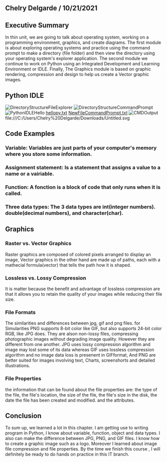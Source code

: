 
## Chelry Delgarde / 10/21/2021

## Executive Summary 
In thin unit, we are going to talk about operating system, working on a programming environment, graphics, and create diagrams. The first module is about exploring operating systems and practice using the command prompt to make a directory (file folder) and then view the directory using your operating system's explorer application. The second module we continue to work on Python using an Integrated Development and Learning Environment or IDLE. Finally, The Graphics module is based on graphic rendering, compression and design to help us create a Vector graphic images. 


## Python IDLE
![DirectoryStructureFileExplorer](https://user-images.githubusercontent.com/89929757/137834066-bcda9b7a-88f9-40e1-a9c9-f192b20c2188.PNG)
![DirectoryStructureCommandPrompt](https://user-images.githubusercontent.com/89929757/137834854-5148772b-eb0c-46f1-a0be-300b1408d198.PNG)
![PythonIDLEHello](https://user-images.githubusercontent.com/89929757/137832073-9c8fc79b-114b-47e1-b4bf-5bcee801ebd6.PNG)
[hellopy.txt](https://github.com/Schellry/IT1025-1/files/7369655/hellopy.txt)
[NewFileCommandPrompt.txt](https://github.com/Schellry/IT1025-1/files/7369668/NewFileCommandPrompt.txt)
![CMDOutput](https://user-images.githubusercontent.com/89929757/137835000-1fc8bc50-f472-41b1-a993-14053ed2ec98.PNG)
file:///C:/Users/Chelry%20Delgarde/Downloads/Untitled.svg

## Code Examples
### Variable: Variables are just parts of your computer's memory where you store some information.
### Assignment statement: Is a statement that assigns a value to a name or a vairiable.
### Function: A fonction is a block of code that only runs when it is called.
### Three data types: The 3 data types are int(integer numbers). double(decimal numbers), and character(char).

## Graphics
### Raster vs. Vector Graphics
Raster graphics are composed of colored pixels arranged to display an image,  Vector graphics in the other hand are made up of paths,
each with a mathecial  formula(vector) that tells the path how it is shaped.
### Lossless vs. Lossy Compression
It is matter because the benefit and advantage of lossless compression are that it allows you to retain the quality of your images
while reducing their file size.
### File Formats
The similarities and differences between jpg, gif and png files. for Simularities PNG supports 8-bit color like GIF, but also supports 24-bit color RGB, like JPG does. They are alson non-lossy files, compressing photographic images without degrading image quality. However they are different from one another. JPG uses lossy compression algorithm and image may lost some of its data whereas GIF uses lossless compression algorithm and no image data loss is presenent in GIFformat, And PNG are better suited for images involving text, Charts, screenshorts and detailed illustrations. 


### File Properties
the information that can be found about the file properties are: the type of the file, the file's location, the size of the file,
the file's size in the disk, the date the file has been created and modified. and the attributes.

## Conclusion
To sum up, we learned a lot in this chapter. I am getting use to writing program in Python, I know about variable, function, object and data types. I also can make the difference between JPG, PNG, and GIF files. I know how to create a graphic image such as a logo. Moreover I learned about image file compression and file properties. By the time we finish this course , I will definitely be ready to do hands on practice in this IT branch.

